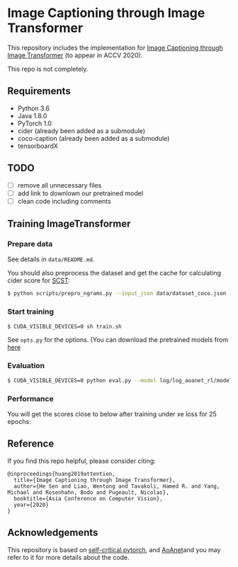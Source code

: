 # Image Captioning through Image Transformer

This repository includes the implementation for [Image Captioning through Image Transformer](https://arxiv.org/abs/2004.14231) (to appear in ACCV 2020).

This repo is not completely.

## Requirements

- Python 3.6
- Java 1.8.0
- PyTorch 1.0
- cider (already been added as a submodule)
- coco-caption (already been added as a submodule)
- tensorboardX

## TODO
- [ ] remove all unnecessary files
- [ ] add link to downlown our pretrained model
- [ ] clean code including comments

## Training ImageTransformer

### Prepare data

See details in `data/README.md`.

You should also preprocess the dataset and get the cache for calculating cider score for [SCST](https://arxiv.org/abs/1612.00563):

```bash
$ python scripts/prepro_ngrams.py --input_json data/dataset_coco.json --dict_json data/cocotalk.json --output_pkl data/coco-train --split train
```
### Start training

```bash
$ CUDA_VISIBLE_DEVICES=0 sh train.sh
```

See `opts.py` for the options. (You can download the pretrained models from [here]()


### Evaluation

```bash
$ CUDA_VISIBLE_DEVICES=0 python eval.py --model log/log_aoanet_rl/model.pth --infos_path log/log_aoanet_rl/infos_aoanet.pkl  --dump_images 0 --dump_json 1 --num_images -1 --language_eval 1 --beam_size 2 --batch_size 100 --split test
```

### Performance
You will get the scores close to below after training under xe loss for 25 epochs:



## Reference

If you find this repo helpful, please consider citing:

```
@inproceedings{huang2019attention,
  title={Image Captioning through Image Transformer},
  author={He Sen and Liao, Wentong and Tavakoli, Hamed R. and Yang, Michael and Rosenhahn, Bodo and Pugeault, Nicolas},
  booktitle={Asia Conference on Computer Vision},
  year={2020}
}
```

## Acknowledgements

This repository is based on [self-critical.pytorch](https://github.com/ruotianluo/self-critical.pytorch),  and [AoAnet](https://github.com/husthuaan/AoANet)and you may refer to it for more details about the code.
